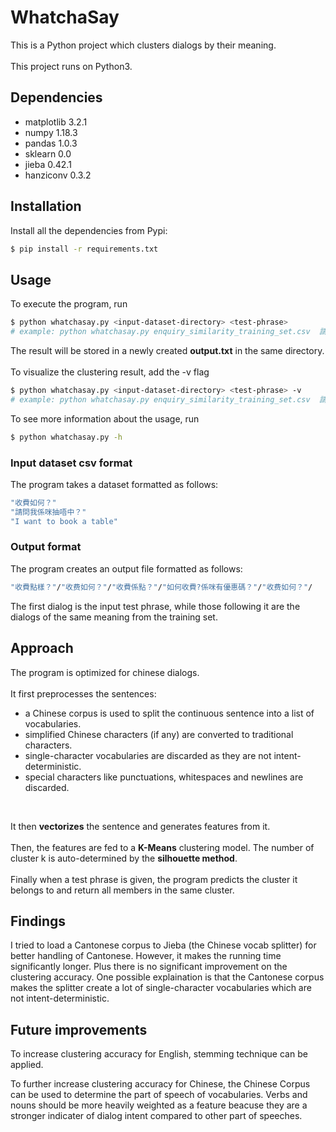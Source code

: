# WhatchaSay
This is a Python project which clusters dialogs by their meaning.\
<br>
This project runs on Python3.

## Dependencies
+ matplotlib 3.2.1
+ numpy 1.18.3
+ pandas 1.0.3
+ sklearn 0.0
+ jieba 0.42.1
+ hanziconv 0.3.2

## Installation
Install all the dependencies from Pypi:
```sh
$ pip install -r requirements.txt
```

## Usage
To execute the program, run
```sh
$ python whatchasay.py <input-dataset-directory> <test-phrase>
# example: python whatchasay.py enquiry_similarity_training_set.csv  請問收費？
```
The result will be stored in a newly created **output.txt** in the same directory.\
<br>
To visualize the clustering result, add the -v flag
```sh
$ python whatchasay.py <input-dataset-directory> <test-phrase> -v
# example: python whatchasay.py enquiry_similarity_training_set.csv  請問收費？ -v
```

To see more information about the usage, run

```sh
$ python whatchasay.py -h
```

### Input dataset csv format
The program takes a dataset formatted as follows:

```sh
"收費如何？"
"請問我係咪抽唔中？"
"I want to book a table"
```

### Output format
The program creates an output file formatted as follows:
```sh
"收費點樣？"/"收费如何？"/"收費係點？"/"如何收費?係咪有優惠碼？"/"收费如何？"/
```
The first dialog is the input test phrase, while those following it are the dialogs of the same meaning from the training set.

## Approach
The program is optimized for chinese dialogs.\
<br>
It first preprocesses the sentences:
+ a Chinese corpus is used to split the continuous sentence into a list of vocabularies.
+ simplified Chinese characters (if any) are converted to traditional characters.
+ single-character vocabularies are discarded as they are not intent-deterministic. 
+ special characters like punctuations, whitespaces and newlines are discarded.
<br>

It then **vectorizes** the sentence and generates features from it.\
<br>
Then, the features are fed to a **K-Means** clustering model. The number of cluster k is auto-determined by the **silhouette method**.\
<br>
Finally when a test phrase is given, the program predicts the cluster it belongs to and return all members in the same cluster.

## Findings
I tried to load a Cantonese corpus to Jieba (the Chinese vocab splitter) for better handling of Cantonese. However, it makes the running time significantly longer. Plus there is no significant improvement on the clustering accuracy. One possible explaination is that the Cantonese corpus makes the splitter create a lot of single-character vocabularies which are not intent-deterministic.

## Future improvements
To increase clustering accuracy for English, stemming technique can be applied.

To further increase clustering accuracy for Chinese, the Chinese Corpus can be used to determine the part of speech of vocabularies. Verbs and nouns should be more heavily weighted as a feature beacuse they are a stronger indicater of dialog intent compared to other part of speeches.
